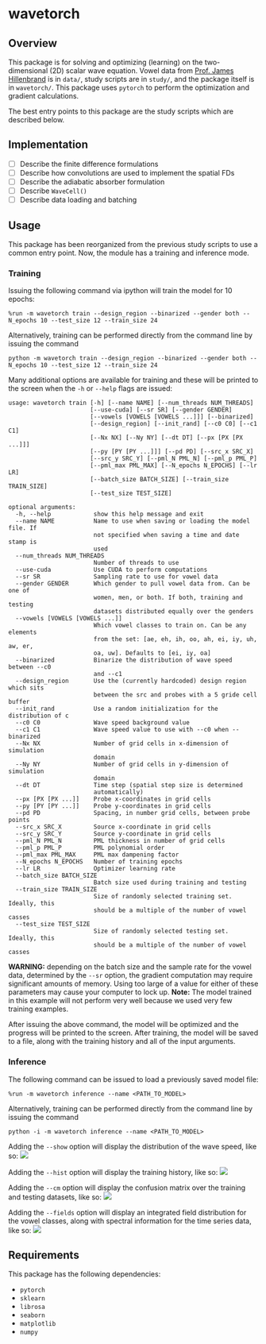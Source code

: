 # wavetorch

## Overview

This package is for solving and optimizing (learning) on the two-dimensional (2D) scalar wave equation. Vowel data from [Prof. James Hillenbrand](https://homepages.wmich.edu/~hillenbr/voweldata.html) is in `data/`, study scripts are in `study/`, and the package itself is in `wavetorch/`. This package uses `pytorch` to perform the optimization and gradient calculations.

The best entry points to this package are the study scripts which are described below.

## Implementation

 - [ ] Describe the finite difference formulations
 - [ ] Describe how convolutions are used to implement the spatial FDs
 - [ ] Describe the adiabatic absorber formulation
 - [ ] Describe `WaveCell()`
 - [ ] Describe data loading and batching

## Usage

This package has been reorganized from the previous study scripts to use a common entry point. Now, the module has a training and inference mode. 

### Training
Issuing the following command via ipython will train the model for 10 epochs:
```
%run -m wavetorch train --design_region --binarized --gender both --N_epochs 10 --test_size 12 --train_size 24
```
Alternatively, training can be performed directly from the command line by issuing the command
```
python -m wavetorch train --design_region --binarized --gender both --N_epochs 10 --test_size 12 --train_size 24
```
Many additional options are available for training and these will be printed to the screen when the `-h` or `--help` flags are issued:
```
usage: wavetorch train [-h] [--name NAME] [--num_threads NUM_THREADS]
                       [--use-cuda] [--sr SR] [--gender GENDER]
                       [--vowels [VOWELS [VOWELS ...]]] [--binarized]
                       [--design_region] [--init_rand] [--c0 C0] [--c1 C1]
                       [--Nx NX] [--Ny NY] [--dt DT] [--px [PX [PX ...]]]
                       [--py [PY [PY ...]]] [--pd PD] [--src_x SRC_X]
                       [--src_y SRC_Y] [--pml_N PML_N] [--pml_p PML_P]
                       [--pml_max PML_MAX] [--N_epochs N_EPOCHS] [--lr LR]
                       [--batch_size BATCH_SIZE] [--train_size TRAIN_SIZE]
                       [--test_size TEST_SIZE]

optional arguments:
  -h, --help            show this help message and exit
  --name NAME           Name to use when saving or loading the model file. If
                        not specified when saving a time and date stamp is
                        used
  --num_threads NUM_THREADS
                        Number of threads to use
  --use-cuda            Use CUDA to perform computations
  --sr SR               Sampling rate to use for vowel data
  --gender GENDER       Which gender to pull vowel data from. Can be one of
                        women, men, or both. If both, training and testing
                        datasets distributed equally over the genders
  --vowels [VOWELS [VOWELS ...]]
                        Which vowel classes to train on. Can be any elements
                        from the set: [ae, eh, ih, oo, ah, ei, iy, uh, aw, er,
                        oa, uw]. Defaults to [ei, iy, oa]
  --binarized           Binarize the distribution of wave speed between --c0
                        and --c1
  --design_region       Use the (currently hardcoded) design region which sits
                        between the src and probes with a 5 gride cell buffer
  --init_rand           Use a random initialization for the distribution of c
  --c0 C0               Wave speed background value
  --c1 C1               Wave speed value to use with --c0 when --binarized
  --Nx NX               Number of grid cells in x-dimension of simulation
                        domain
  --Ny NY               Number of grid cells in y-dimension of simulation
                        domain
  --dt DT               Time step (spatial step size is determined
                        automatically)
  --px [PX [PX ...]]    Probe x-coordinates in grid cells
  --py [PY [PY ...]]    Probe y-coordinates in grid cells
  --pd PD               Spacing, in number grid cells, between probe points
  --src_x SRC_X         Source x-coordinate in grid cells
  --src_y SRC_Y         Source y-coordinate in grid cells
  --pml_N PML_N         PML thickness in number of grid cells
  --pml_p PML_P         PML polynomial order
  --pml_max PML_MAX     PML max dampening factor
  --N_epochs N_EPOCHS   Number of training epochs
  --lr LR               Optimizer learning rate
  --batch_size BATCH_SIZE
                        Batch size used during training and testing
  --train_size TRAIN_SIZE
                        Size of randomly selected training set. Ideally, this
                        should be a multiple of the number of vowel casses
  --test_size TEST_SIZE
                        Size of randomly selected testing set. Ideally, this
                        should be a multiple of the number of vowel casses
```

**WARNING:** depending on the batch size and the sample rate for the vowel data, determined by the `--sr` option, the gradient computation may require significant amounts of memory. Using too large of a value for either of these parameters may cause your computer to lock up.
**Note:** The model trained in this example will not perform very well because we used very few training examples.

After issuing the above command, the model will be optimized and the progress will be printed to the screen. After training, the model will be saved to a file, along with the training history and all of the input arguments.

### Inference
The following command can be issued to load a previously saved model file:
```
%run -m wavetorch inference --name <PATH_TO_MODEL>
```
Alternatively, training can be performed directly from the command line by issuing the command
```
python -i -m wavetorch inference --name <PATH_TO_MODEL>
```

Adding the `--show` option will display the distribution of the wave speed, like so:
![](../master/img/c.png)

Adding the `--hist` option will display the training history, like so:
![](../master/img/hist.png)

Adding the `--cm` option will display the confusion matrix over the training and testing datasets, like so:
![](../master/img/cm.png)

Adding the `--fields` option will display an integrated field distribution for the vowel classes, along with spectral information for the time series data, like so:
![](../master/img/fields.png)

## Requirements

This package has the following dependencies:

* `pytorch`
* `sklearn`
* `librosa`
* `seaborn`
* `matplotlib`
* `numpy`
